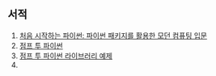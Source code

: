 ## 서적

1. [처음 시작하는 파이썬: 파이썬 패키지를 활용한 모던 컴퓨팅 입문](https://learning.oreilly.com/library/view/ceoeum-sijaghaneun-paisseon/9788968482397/)
2. [점프 투 파이썬](https://wikidocs.net/book/1)
3. [점프 투 파이썬 라이브러리 예제](https://wikidocs.net/book/5445)
4. 